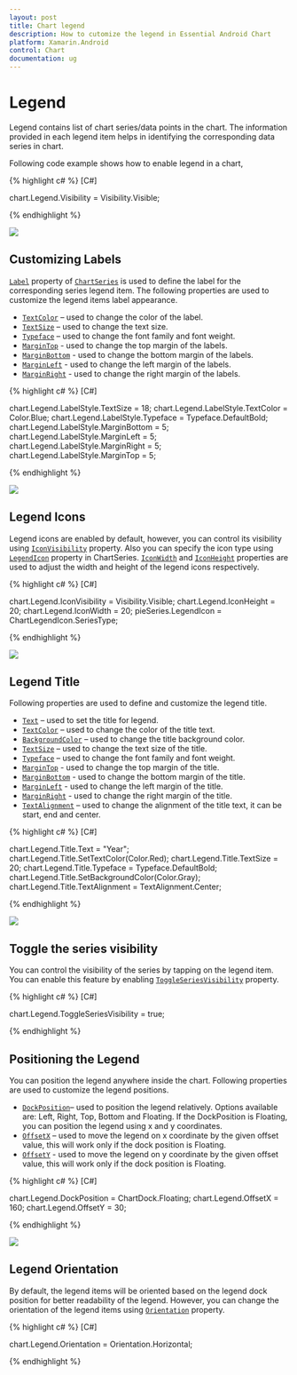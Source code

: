 ```yaml
---
layout: post
title: Chart legend
description: How to cutomize the legend in Essential Android Chart
platform: Xamarin.Android
control: Chart
documentation: ug
---
```


# Legend

Legend contains list of chart series/data points in the chart. The information provided in each legend item helps in identifying the corresponding data series in chart.

Following code example shows how to enable legend in a chart,

{% highlight c# %} 
[C#]

chart.Legend.Visibility = Visibility.Visible;

{% endhighlight %}

![](legend_images/legend_img1.png)

## Customizing Labels

[`Label`]() property of [`ChartSeries`]() is used to define the label for the corresponding series legend item. The following properties are used to customize the legend items label appearance.

* [`TextColor`]() – used to change the color of the label.
* [`TextSize`]() – used to change the text size.
* [`Typeface`]() – used to change the font family and font weight.
* [`MarginTop`]() - used to change the top margin of the labels.
* [`MarginBottom`]() - used to change the bottom margin of the labels.
* [`MarginLeft`]() - used to change the left margin of the labels.
* [`MarginRight`]() - used to change the right margin of the labels.

{% highlight c# %} 
[C#]

chart.Legend.LabelStyle.TextSize = 18;
chart.Legend.LabelStyle.TextColor = Color.Blue;
chart.Legend.LabelStyle.Typeface = Typeface.DefaultBold;
chart.Legend.LabelStyle.MarginBottom = 5;
chart.Legend.LabelStyle.MarginLeft = 5;
chart.Legend.LabelStyle.MarginRight = 5;
chart.Legend.LabelStyle.MarginTop = 5;            

{% endhighlight %}

![](legend_images/legend_img2.png)

## Legend Icons

Legend icons are enabled by default, however, you can control its visibility using [`IconVisibility`](http://help.syncfusion.com/cr/cref_files/xamarin-android/sfchart/Syncfusion.SfChart.Android~Com.Syncfusion.Charts.ChartLegend~IconVisibility.html) property. Also you can specify the icon type using [`LegendIcon`](http://help.syncfusion.com/cr/cref_files/xamarin-android/sfchart/Syncfusion.SfChart.Android~Com.Syncfusion.Charts.ChartSeries~LegendIcon.html) property in ChartSeries. [`IconWidth`](http://help.syncfusion.com/cr/cref_files/xamarin-android/sfchart/Syncfusion.SfChart.Android~Com.Syncfusion.Charts.ChartLegend~IconWidth.html) and [`IconHeight`](http://help.syncfusion.com/cr/cref_files/xamarin-android/sfchart/Syncfusion.SfChart.Android~Com.Syncfusion.Charts.ChartLegend~IconHeight.html) properties are used to adjust the width and height of the legend icons respectively.

{% highlight c# %} 
[C#]

chart.Legend.IconVisibility = Visibility.Visible;
chart.Legend.IconHeight = 20;
chart.Legend.IconWidth = 20;
pieSeries.LegendIcon = ChartLegendIcon.SeriesType;

{% endhighlight %}

![](legend_images/legend_img3.png)

## Legend Title

Following properties are used to define and customize the legend title.

* [`Text`](http://help.syncfusion.com/cr/cref_files/xamarin-android/sfchart/Syncfusion.SfChart.Android~Com.Syncfusion.Charts.ChartLegendTitleView~Text.html) – used to set the title for legend.
* [`TextColor`](http://help.syncfusion.com/cr/cref_files/xamarin-android/sfchart/Syncfusion.SfChart.Android~Com.Syncfusion.Charts.ChartLegendTitleView~TextColors.html) – used to change the color of the title text.
* [`BackgroundColor`](http://help.syncfusion.com/cr/cref_files/xamarin-android/sfchart/Syncfusion.SfChart.Android~Com.Syncfusion.Charts.ChartLegendTitleView~Background.html) – used to change the title background color.
* [`TextSize`](http://help.syncfusion.com/cr/cref_files/xamarin-android/sfchart/Syncfusion.SfChart.Android~Com.Syncfusion.Charts.ChartLegendTitleView~TextSize.html) – used to change the text size of the title.
* [`Typeface`](http://help.syncfusion.com/cr/cref_files/xamarin-android/sfchart/Syncfusion.SfChart.Android~Com.Syncfusion.Charts.ChartLegendTitleView~Typeface.html) – used to change the font family and font weight.
* [`MarginTop`](http://help.syncfusion.com/cr/cref_files/xamarin-android/sfchart/Syncfusion.SfChart.Android~Com.Syncfusion.Charts.ChartLegendLabelStyle~MarginTop.html) - used to change the top margin of the title.
* [`MarginBottom`](http://help.syncfusion.com/cr/cref_files/xamarin-android/sfchart/Syncfusion.SfChart.Android~Com.Syncfusion.Charts.ChartLegendLabelStyle~MarginBottom.html) - used to change the bottom margin of the title.
* [`MarginLeft`](http://help.syncfusion.com/cr/cref_files/xamarin-android/sfchart/Syncfusion.SfChart.Android~Com.Syncfusion.Charts.ChartLegendLabelStyle~MarginLeft.html) - used to change the left margin of the title.
* [`MarginRight`](http://help.syncfusion.com/cr/cref_files/xamarin-android/sfchart/Syncfusion.SfChart.Android~Com.Syncfusion.Charts.ChartLegendLabelStyle~MarginRight.html) - used to change the right margin of the title.
* [`TextAlignment`](http://help.syncfusion.com/cr/cref_files/xamarin-android/sfchart/Syncfusion.SfChart.Android~Com.Syncfusion.Charts.ChartLegendTitleView~TextAlignment.html) – used to change the alignment of the title text, it can be start, end and center.

{% highlight c# %} 
[C#]

chart.Legend.Title.Text = "Year";
chart.Legend.Title.SetTextColor(Color.Red);
chart.Legend.Title.TextSize = 20;
chart.Legend.Title.Typeface = Typeface.DefaultBold;
chart.Legend.Title.SetBackgroundColor(Color.Gray);
chart.Legend.Title.TextAlignment = TextAlignment.Center; 

{% endhighlight %}

![](legend_images/legend_img4.png)

## Toggle the series visibility

You can control the visibility of the series by tapping on the legend item. You can enable this feature by enabling [`ToggleSeriesVisibility`](http://help.syncfusion.com/cr/cref_files/xamarin-android/sfchart/Syncfusion.SfChart.Android~Com.Syncfusion.Charts.ChartLegend~ToggleSeriesVisibility.html) property.

{% highlight c# %} 
[C#]

chart.Legend.ToggleSeriesVisibility = true;

{% endhighlight %}

## Positioning the Legend

You can position the legend anywhere inside the chart. Following properties are used to customize the legend positions.

* [`DockPosition`](http://help.syncfusion.com/cr/cref_files/xamarin-android/sfchart/Syncfusion.SfChart.Android~Com.Syncfusion.Charts.ChartLegend~DockPosition.html)– used to position the legend relatively. Options available are: Left, Right, Top, Bottom and Floating. If the DockPosition is Floating, you can position the legend using x and y coordinates.
* [`OffsetX`](http://help.syncfusion.com/cr/cref_files/xamarin-android/sfchart/Syncfusion.SfChart.Android~Com.Syncfusion.Charts.ChartLegend~OffsetX.html) – used to move the legend on x coordinate by the given offset value, this will work only if the dock position is Floating.
* [`OffsetY`](http://help.syncfusion.com/cr/cref_files/xamarin-android/sfchart/Syncfusion.SfChart.Android~Com.Syncfusion.Charts.ChartLegend~OffsetY.html) - used to move the legend on y coordinate by the given offset value, this will work only if the dock position is Floating.

{% highlight c# %} 
[C#]

chart.Legend.DockPosition = ChartDock.Floating;
chart.Legend.OffsetX = 160;
chart.Legend.OffsetY = 30;

{% endhighlight %}

![](legend_images/legend_img5.png)

## Legend Orientation

By default, the legend items will be oriented based on the legend dock position for better readability of the legend. However, you can change the orientation of the legend items using [`Orientation`](http://help.syncfusion.com/cr/cref_files/xamarin-android/sfchart/Syncfusion.SfChart.Android~Com.Syncfusion.Charts.ChartLegend~Orientation.html) property.

{% highlight c# %} 
[C#]

chart.Legend.Orientation = Orientation.Horizontal;

{% endhighlight %}
